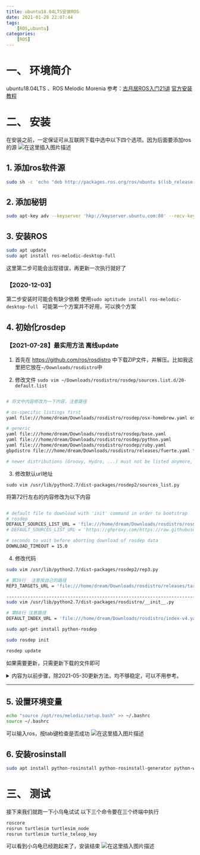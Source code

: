 ```yaml
---
title: ubuntu18.04LTS安装ROS
date: 2021-01-28 22:07:44
tags: 
    [ROS,ubuntu] 
categories: 
    [ROS]
---
```

# 一、 环境简介
ubuntu18.04LTS 、ROS Melodic Morenia 
参考：[古月居ROS入门21讲](https://www.bilibili.com/video/BV1zt411G7Vn/?p=5)
	[官方安装教程](http://wiki.ros.org/melodic/Installation/Ubuntu)
	
# 二、 安装
在安装之前，一定保证可从互联网下载中选中以下四个选项。因为后面要添加ros的源
![在这里插入图片描述](https://img-blog.csdnimg.cn/20200601191100505.png?x-oss-process=image/watermark,type_ZmFuZ3poZW5naGVpdGk,shadow_10,text_aHR0cHM6Ly9ibG9nLmNzZG4ubmV0L3FxXzQ1MTcyMTU2,size_16,color_FFFFFF,t_70)
## 1. 添加ros软件源

```bash
sudo sh -c 'echo "deb http://packages.ros.org/ros/ubuntu $(lsb_release -sc) main " > /etc/apt/sources.list.d/ros-latest.list'
```
## 2. 添加秘钥

```bash
sudo apt-key adv --keyserver 'hkp://keyserver.ubuntu.com:80' --recv-key C1CF6E31E6BADE8868B172B4F42ED6FBAB17C654
```
## 3. 安装ROS

```bash
sudo apt update
sudo apt install ros-melodic-desktop-full
```
这里第二步可能会出现错误，再更新一次执行就好了

### 【2020-12-03】
第二步安装时可能会有缺少依赖
使用`sudo aptitude install ros-melodic-desktop-full `
可能第一个方案并不好用，可以换个方案


## 4. 初始化rosdep
### 【2021-07-28】最实用方法 离线update
1. 首先在 https://github.com/ros/rosdistro 中下载ZIP文件，并解压。比如我这里把它放在`~/Downloads/rosdistro`中

2. 修改文件
`sudo vim ~/Downloads/rosdistro/rosdep/sources.list.d/20-default.list`

```BASH

# 将文中内容修改为一下内容，注意路径

# os-specific listings first
yaml file:///home/dream/Downloads/rosdistro/rosdep/osx-homebrew.yaml osx

# generic
yaml file:///home/dream/Downloads/rosdistro/rosdep/base.yaml
yaml file:///home/dream/Downloads/rosdistro/rosdep/python.yaml
yaml file:///home/dream/Downloads/rosdistro/rosdep/ruby.yaml
gbpdistro file:///home/dream/Downloads/rosdistro/releases/fuerte.yaml fuerte

# newer distributions (Groovy, Hydro, ...) must not be listed anymore, they are being fetched from the rosdistro index.yaml instead

```

3. 修改默认url地址

`sudo vim /usr/lib/python2.7/dist-packages/rosdep2/sources_list.py`

将第72行左右的内容修改为以下内容

```BASH

# default file to download with 'init' command in order to bootstrap
# rosdep
DEFAULT_SOURCES_LIST_URL = 'file:///home/dream/Downloads/rosdistro/rosdep/sources.list.d/20-default.list'
# DEFAULT_SOURCES_LIST_URL = 'https://ghproxy.com/https://raw.githubusercontent.com/ros/rosdistro/master/rosdep/sources.list.d/20-default.list'

# seconds to wait before aborting download of rosdep data
DOWNLOAD_TIMEOUT = 15.0

```
4. 修改代码

```BASH
sudo vim /usr/lib/python2.7/dist-packages/rosdep2/rep3.py

# 第39行  注意按自己的路径
REP3_TARGETS_URL = 'file:///home/dream/Downloads/rosdistro/releases/targets.yaml'

--------------------------------------------------------------------------------
sudo vim /usr/lib/python2.7/dist-packages/rosdistro/__init__.py

# 第68行 注意路径
DEFAULT_INDEX_URL = 'file:///home/dream/Downloads/rosdistro/index-v4.yaml'

```

```bash
sudo apt-get install python-rosdep
```

```BASH
sudo rosdep init 

rosdep update
```

如果需要更新，只需更新下载的文件即可


<details>
    <summary>内容为以前步骤，除2021-05-30更新方法，均不够稳定，可以不用参考。</summary>
        <li>
            ```bash
            sudo rosdep init
            ```
            这里出了问题
            
            一开始有找不到rosdep的错误

            ```bash
            sudo apt-get install python-rosdep
            ```
            
            安装完成后，又出现了新错误，如下
            ### ERROR: cannot download default sources list from:
            https://raw.githubusercontent.com/ros/rosdistro/master/rosdep/sources.list.d/20-default.list
            Website may be down.
            
            解决这个问题，找了一些办法


            ```bash
            sudo apt-get install python-wstool ros-melodic-ros 
            ```
            并不成功
            
            ```bash
            sudo -E rosdep init
            ```
            还是不成功
            
            ```bash
            #打开host文件
            sudo gedit /etc/hosts
            #在文件末尾添加
            151.101.84.133 raw.githubusercontent.com
            ```
            终于成功了,参考连接[解决办法](https://community.bwbot.org/topic/811/rosdep-init-%E6%88%96%E8%80%85rosdep-update-%E8%BF%9E%E6%8E%A5%E9%94%99%E8%AF%AF%E7%9A%84%E8%A7%A3%E5%86%B3%E5%8A%9E%E6%B3%95)
            ### 可用ip发生变化2020-12-03
            
            ```bash
            #当前可用ip 2020-06-05
            151.101.76.133  raw.githubusercontent.com
            140.82.113.4        github.com
            185.199.111.153     assets-cdn.github.com
            199.232.69.194      github.global.ssl.fastly.net
            #可以先ping一下地址测试
            ```

            ### 解决init失败方法（2021.05.30）
            
            ```bash
            sudo vim /etc/ros/rosdep/sources.list.d/20-default.list
            
            #复制以下内容，以下内容来自
            https://raw.githubusercontent.com/ros/rosdistro/master/rosdep/sources.list.d/20-default.list
            
            # os-specific listings first
            yaml https://raw.githubusercontent.com/ros/rosdistro/master/rosdep/osx-homebrew.yaml osx
            
            # generic
            yaml https://raw.githubusercontent.com/ros/rosdistro/master/rosdep/base.yaml
            yaml https://raw.githubusercontent.com/ros/rosdistro/master/rosdep/python.yaml
            yaml https://raw.githubusercontent.com/ros/rosdistro/master/rosdep/ruby.yaml
            gbpdistro https://raw.githubusercontent.com/ros/rosdistro/master/releases/fuerte.yaml fuerte
            
            # newer distributions (Groovy, Hydro, ...) must not be listed anymore, they are being fetched from the rosdistro index.yaml instead
            ```


            接下来继续安装过程
            
            ```bash
            rosdep update
            ```
            ### 【2020-12-03】
            这里如果出错可能是网络问题，可以试一下手机热点
            
            ### 【2021-05-30】
            可以先测试一下网络延迟，然后将等待时间更改到对应延时，即可解决time out 问题
            
            ```bash
            ping raw.githubusercontent.com
            
            cd /usr/lib/python2.7/dist-packages/rosdep2
            sudo vim source_list.py
            sudo vim gbpdistro_support.py
            sudo vim rep3.py
            
            #将文件中的DOWNLOAD_TIMEOUT改为相应值超出一部分
            
            ```

            ### 【2021-05-30】
            上一方法主要针对网络较好时，这个是使用https://ghproxy.com的代理加速，目前来看这个方法是最高效的
            
            ```bash
            cd /usr/lib/python2.7/dist-packages/
            
            sudo vim rosdep2/source_list.py
            #在download_rosdep_data方法中添加  310行
            url="https://ghproxy.com/"+url
            
            #在以下文件中的网址前添加“https://ghproxy.com/”
            /usr/lib/python2.7/dist-packages/rosdep2/gbpdistro_support.py 36行
            /usr/lib/python2.7/dist-packages/rosdep2/sources_list.py 72行
            /usr/lib/python2.7/dist-packages/rosdep2/rep3.py	39行
            /usr/lib/python2.7/dist-packages/rosdistro/__init__.py  68行
            /usr/lib/python2.7/dist-packages/rosdistro/manifest_provider/github.py 68行 119行
            ```


        </li>   
  <!-- <pre><code>title，value，callBack可以缺省</code></pre> -->
</details>

---


## 5. 设置环境变量

```bash
echo "source /opt/ros/melodic/setup.bash" >> ~/.bashrc
source ~/.bashrc
```
可以输入ros，按tab键检查是否成功
![在这里插入图片描述](https://img-blog.csdnimg.cn/20200601193246731.png?x-oss-process=image/watermark,type_ZmFuZ3poZW5naGVpdGk,shadow_10,text_aHR0cHM6Ly9ibG9nLmNzZG4ubmV0L3FxXzQ1MTcyMTU2,size_16,color_FFFFFF,t_70)

## 6. 安装rosinstall

```bash
sudo apt install python-rosinstall python-rosinstall-generator python-wstool build-essential
```

# 三、 测试
接下来我们就跑一下小乌龟试试
以下三个命令要在三个终端中执行

```bash
roscore
rosrun turtlesim turtlesim_node
rosrun turtlesim turtle_teleop_key
```
可以看到小乌龟已经跑起来了，安装结束
![在这里插入图片描述](https://img-blog.csdnimg.cn/20200601193831268.png?x-oss-process=image/watermark,type_ZmFuZ3poZW5naGVpdGk,shadow_10,text_aHR0cHM6Ly9ibG9nLmNzZG4ubmV0L3FxXzQ1MTcyMTU2,size_16,color_FFFFFF,t_70)
